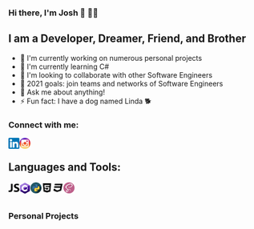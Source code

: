 ### Hi there, I'm Josh 👋 👨‍💻

## I am a Developer, Dreamer, Friend, and Brother

- 🔭 I'm currently working on numerous personal projects
- 🌱 I'm currently learning C#
- 💪 I'm looking to collaborate with other Software Engineers
- 👥 2021 goals: join teams and networks of Software Engineers
- 💬 Ask me about anything!
- ⚡ Fun fact: I have a dog named Linda 🐕

### Connect with me:

[<img align="left" alt="LinkedIn" width="22px" src="./linkedin.png"/>][linkedin]
[<img align="left" alt="Instagram" width="22px" src="./instagram.png"/>][instagram]

<br />

## Languages and Tools:

[<img align="left" alt="JavaScript" width="22px" src="./javascript.png" />][logo]
[<img align="left" alt="C#" width="22px" src="./csharp.png" />][logo]
[<img align="left" alt="Python" width="22px" src="./python.png" />][logo]
[<img align="left" alt="HTML" width="22px" src="./html.png" />][logo]
[<img align="left" alt="CSS" width="22px" src="./css.png" />][logo]
[<img align="left" alt="SASS" width="22px" src="./sass.png" />][logo]

<br />
<br />

### Personal Projects

<br />
<br />

[linkedin]: https://linkedin.com/in/jbrito6492
[instagram]: https://www.instagram.com/jxbri24
[themove]: https://github.com/Jbrito6492/MVP
[logo]: #
